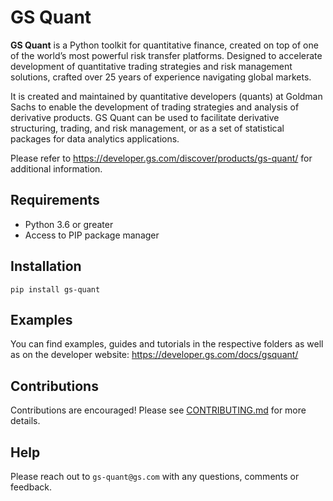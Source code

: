 # GS Quant

**GS Quant** is a Python toolkit for quantitative finance, created on top of one of the world’s most powerful risk transfer platforms. Designed to accelerate development of quantitative trading strategies and risk management solutions, crafted over 25 years of experience navigating global markets.

It is created and maintained by quantitative developers (quants) at Goldman Sachs to enable the development of trading strategies and analysis of derivative products. GS Quant can be used to facilitate derivative structuring, trading, and risk management, or as a set of statistical packages for data analytics applications.

Please refer to https://developer.gs.com/discover/products/gs-quant/ for additional information.

## Requirements

* Python 3.6 or greater
* Access to PIP package manager

## Installation

```
pip install gs-quant
```

## Examples

You can find examples, guides and tutorials in the respective folders as well as on the developer website: https://developer.gs.com/docs/gsquant/


## Contributions

Contributions are encouraged! Please see [CONTRIBUTING.md](CONTRIBUTING.md) for more details.

## Help

Please reach out to `gs-quant@gs.com` with any questions, comments or feedback.